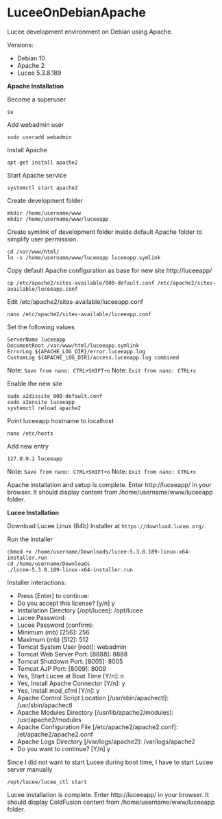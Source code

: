 # LuceeOnDebianApache
Lucee development environment on Debian using Apache.

Versions:
- Debian 10
- Apache 2
- Lucee 5.3.8.189

**Apache Installation**

Become a superuser
```
su
```

Add webadmin user
```
sudo useradd webadmin
```

Install Apache
```
apt-get install apache2
```

Start Apache service
```
systemctl start apache2
```

Create development folder
```
mkdir /home/username/www
mkdir /home/username/www/luceeapp
```

Create symlink of development folder inside default Apache folder to simplify user permission.
```
cd /var/www/html/
ln -s /home/username/www/luceeapp luceeapp.symlink
```

Copy default Apache configuration as base for new site http://luceeapp/
```
cp /etc/apache2/sites-available/000-default.conf /etc/apache2/sites-available/luceeapp.conf
```

Edit /etc/apache2/sites-available/luceeapp.conf
```
nano /etc/apache2/sites-available/luceeapp.conf
```

Set the following values
```
ServerName luceeapp
DocumentRoot /var/www/html/luceeapp.symlink
ErrorLog ${APACHE_LOG_DIR}/error.luceeapp.log
CustomLog ${APACHE_LOG_DIR}/access.luceeapp.log combined
```
Note: `Save from nano: CTRL+SHIFT+o`
Note: `Exit from nano: CTRL+x`

Enable the new site
```
sudo a2dissite 000-default.conf
sudo a2ensite luceeapp
systemctl reload apache2
```

Point luceeapp hostname to localhost
```
nano /etc/hosts
```
Add new entry
```
127.0.0.1 luceeapp
```
Note: `Save from nano: CTRL+SHIFT+o`
Note: `Exit from nano: CTRL+x`

Apache installation and setup is complete. Enter http://luceeapp/ in your browser. It should display content from /home/username/www/luceeapp folder.

**Lucee Installation**

Download Lucee Linux (64b) Installer at `https://download.lucee.org/`.

Run the installer
```
chmod +x /home/username/Downloads/lucee-5.3.8.189-linux-x64-installer.run
cd /home/username/Downloads
./lucee-5.3.8.189-linux-x64-installer.run
```

Installer interactions:
- Press [Enter] to continue:
- Do you accept this license? [y/n] y
- Installation Directory [/opt/lucee]: /opt/lucee
- Lucee Password:
- Lucee Password (confirm):
- Minimum (mb) [256]: 256
- Maximum (mb) [512]: 512
- Tomcat System User [root]: webadmin
- Tomcat Web Server Port: [8888]: 8888
- Tomcat Shutdown Port: [8005]: 8005
- Tomcat AJP Port: [8009]: 8009
- Yes, Start Lucee at Boot Time [Y/n]: n
- Yes, Install Apache Connector [Y/n]: y
- Yes, Install mod_cfml [Y/n]: y
- Apache Control Script Location [/usr/sbin/apachectl]: /usr/sbin/apachectl
- Apache Modules Directory [/usr/lib/apache2/modules]: /usr/apache2/modules
- Apache Configuration File [/etc/apache2/apache2.conf]: /et/apache2/apache2.conf
- Apache Logs Directory [/var/logs/apache2]: /var/logs/apache2
- Do you want to continue? [Y/n] y

Since I did not want to start Lucee during boot time, I have to start Lucee server manually
```
/opt/lucee/lucee_ctl start
```

Lucee installation is complete. Enter http://luceeapp/ in your browser. It should display ColdFusion content from /home/username/www/luceeapp folder.

